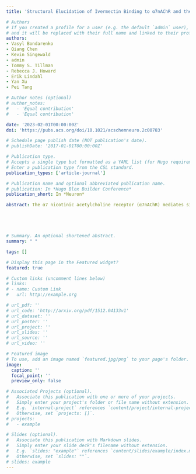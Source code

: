 ```yaml
---
title: 'Structural Elucidation of Ivermectin Binding to α7nAChR and the Induced Channel Desensitization'

# Authors
# If you created a profile for a user (e.g. the default `admin` user), write the username (folder name) here
# and it will be replaced with their full name and linked to their profile.
authors:
- Vasyl Bondarenko
- Qiang Chen
- Kevin Singewald
- admin
- Tommy S. Tillman
- Rebecca J. Howard
- Erik Lindahl
- Yan Xu
- Pei Tang

# Author notes (optional)
# author_notes:
#   - 'Equal contribution'
#   - 'Equal contribution'

date: '2023-02-01T00:00:00Z'
doi: 'https://pubs.acs.org/doi/10.1021/acschemneuro.2c00783'

# Schedule page publish date (NOT publication's date).
# publishDate: '2017-01-01T00:00:00Z'

# Publication type.
# Accepts a single type but formatted as a YAML list (for Hugo requirements).
# Enter a publication type from the CSL standard.
publication_types: ['article-journal']

# Publication name and optional abbreviated publication name.
# publication: In *Hugo Blox Builder Conference*
publication_short: In *Neuron*

abstract: The α7 nicotinic acetylcholine receptor (α7nAChR) mediates signaling in the central nervous system and cholinergic anti-inflammatory pathways. Ivermectin is a positive allosteric modulator of a full-length α7nAChR and an agonist of the α7nAChR construct containing transmembrane (TMD) and intracellular (ICD) domains, but structural insights of the binding have not previously been determined. Here, combining nuclear magnetic resonance as a primary experimental tool with Rosetta comparative modeling and molecular dynamics simulations, we have revealed details of ivermectin binding to the α7nAChR TMD + ICD and corresponding structural changes in an ivermectin-induced desensitized state. Ivermectin binding was stabilized predominantly by hydrophobic interactions from interfacial residues between adjacent subunits near the extracellular end of the TMD, where the inter-subunit gap was substantially expanded in comparison to the apo structure. The ion-permeation pathway showed a profile distinctly different from the resting-state profile but similar to profiles of desensitized α7nAChR. The ICD also exhibited structural changes, including reorientation of the MX and h3 helices relative to the channel axis. The resulting structures of the α7nAChR TMD + ICD in complex with ivermectin provide opportunities for discovering new modulators of therapeutic potential and exploring the structural basis of cytoplasmic signaling under different α7nAChR functional states.





# Summary. An optional shortened abstract.
summary: " "

tags: []

# Display this page in the Featured widget?
featured: true

# Custom links (uncomment lines below)
# links:
# - name: Custom Link
#   url: http://example.org

# url_pdf: ''
# url_code: 'http://arxiv.org/pdf/1512.04133v1'
# url_dataset: ''
# url_poster: ''
# url_project: ''
# url_slides: ''
# url_source: ''
# url_video: ''

# Featured image
# To use, add an image named `featured.jpg/png` to your page's folder.
image:
  caption: ''
  focal_point: ''
  preview_only: false

# Associated Projects (optional).
#   Associate this publication with one or more of your projects.
#   Simply enter your project's folder or file name without extension.
#   E.g. `internal-project` references `content/project/internal-project/index.md`.
#   Otherwise, set `projects: []`.
# projects:
#   - example

# Slides (optional).
#   Associate this publication with Markdown slides.
#   Simply enter your slide deck's filename without extension.
#   E.g. `slides: "example"` references `content/slides/example/index.md`.
#   Otherwise, set `slides: ""`.
# slides: example
---
```


<!-- {{% callout note %}}
Click the _Cite_ button above to demo the feature to enable visitors to import publication metadata into their reference management software.
{{% /callout %}}

{{% callout note %}}
Create your slides in Markdown - click the _Slides_ button to check out the example.
{{% /callout %}}

Add the publication's **full text** or **supplementary notes** here. You can use rich formatting such as including [code, math, and images](https://docs.hugoblox.com/content/writing-markdown-latex/). -->
